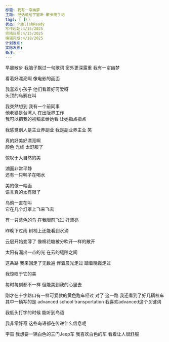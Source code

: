 ```yaml
---
标题: 我有一帘幽梦
主题: 把话说给宇宙听—散步随手记
tags: [ ]()
状态: PublishReady
写作起始:4/15/2025
完稿日期:4/15/2025
编辑完成:4/18/2025
计划发布:
实际发布:
备注:
---
```


早晨散步 
我脑子飘过一句歌词
窗外更深露重 我有一帘幽梦

看着好漂亮啊 像电影的画面

我喜欢小孩子 他们看着好可爱呀  
    头顶的乌鸦在叫

我突然想到 我有一个前同事  
    他老婆是台湾人 在出版界工作  
   我可以把我的初稿拿给她看 让她指点指点

我感觉别人是主业养副业 我是副业养主业 笑

真的好美好漂亮啊  
    颜色 光线 太舒服了

惊叹于大自然的美

湖面非常平静  
    还有一只鸭子在喝水

美的像一幅画  
    语言真的太有限了

乌鸦一直在叫  
    它在几个灯罩上飞来飞去

有一只蓝色的鸟 在我眼前飞过 好漂亮

昨晚下过雨
树梢上还能看到水滴

云层开始变薄了
像棉花糖被分吹开一样的散开

太阳有漏出一点的光
在云的缝隙之间

这条路
我来回走了无数遍
伴着晨光走过
踏着晚霞走过

我惊叹于它的美

每时每刻都不一样
但能美到我的心里去

刚才在十字路口有一样可爱款的黄色跑车经过
对了
这一路
我还看到了好几辆校车
其中一辆写的是 advanced school transportation 
我喜欢advanced这个关键词

我低头打字的时候
能听到鸟语

我非常好奇
这些鸟语都在传递什么信息呢

宇宙
我想要一辆白色的三门Jeep车
我喜欢白色的车
看着让人很舒服

